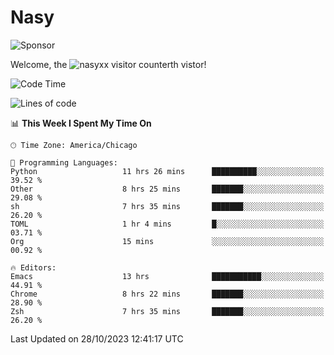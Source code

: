 # Nasy

<!--
<p align="center">
<img height="200" src="https://github-readme-stats.vercel.app/api?username=nasyxx&count_private=true&show_icons=true&theme=dracula&include_all_commits=true"/>
<img height="200" src="https://github-readme-stats.vercel.app/api/top-langs/?username=nasyxx&theme=dracula&hide=html,jupyter+notebook&count_private=true&show_icons=true"/>
</p>

  
----------------
-->

![Sponsor](https://img.shields.io/static/v1.svg?label=Sponsor&message=%E2%9D%A4&logo=GitHub&style=flat&color=pink)
 
Welcome, the ![nasyxx visitor counter](https://count.getloli.com/get/@nasyxx?theme=rule34)th vistor!
 
<!--START_SECTION:waka-->
![Code Time](http://img.shields.io/badge/Code%20Time-3%2C872%20hrs%2056%20mins-blue)

![Lines of code](https://img.shields.io/badge/From%20Hello%20World%20I%27ve%20Written-6.3%20million%20lines%20of%20code-blue)

📊 **This Week I Spent My Time On** 

```text
🕑︎ Time Zone: America/Chicago

💬 Programming Languages: 
Python                   11 hrs 26 mins      ██████████░░░░░░░░░░░░░░░   39.52 % 
Other                    8 hrs 25 mins       ███████░░░░░░░░░░░░░░░░░░   29.08 % 
sh                       7 hrs 35 mins       ███████░░░░░░░░░░░░░░░░░░   26.20 % 
TOML                     1 hr 4 mins         █░░░░░░░░░░░░░░░░░░░░░░░░   03.71 % 
Org                      15 mins             ░░░░░░░░░░░░░░░░░░░░░░░░░   00.92 % 

🔥 Editors: 
Emacs                    13 hrs              ███████████░░░░░░░░░░░░░░   44.91 % 
Chrome                   8 hrs 22 mins       ███████░░░░░░░░░░░░░░░░░░   28.90 % 
Zsh                      7 hrs 35 mins       ███████░░░░░░░░░░░░░░░░░░   26.20 % 
```


 Last Updated on 28/10/2023 12:41:17 UTC
<!--END_SECTION:waka-->

<!-- ![visitors](https://visitor-badge.laobi.icu/badge?page_id=nasyxx.nasyxx) -->
